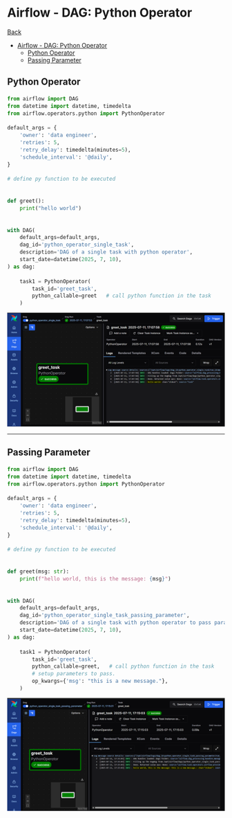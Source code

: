 # Airflow - DAG: Python Operator

[Back](../../../README.md)

- [Airflow - DAG: Python Operator](#airflow---dag-python-operator)
  - [Python Operator](#python-operator)
  - [Passing Parameter](#passing-parameter)

## Python Operator

```py
from airflow import DAG
from datetime import datetime, timedelta
from airflow.operators.python import PythonOperator

default_args = {
    'owner': 'data engineer',
    'retries': 5,
    'retry_delay': timedelta(minutes=5),
    'schedule_interval': '@daily',
}

# define py function to be executed


def greet():
    print("hello world")


with DAG(
    default_args=default_args,
    dag_id='python_operator_single_task',
    description='DAG of a single task with python operator',
    start_date=datetime(2025, 7, 10),
) as dag:

    task1 = PythonOperator(
        task_id='greet_task',
        python_callable=greet   # call python function in the task
    )

```

![python_operator_single_task](./pic/python_operator_single_task.png)

---

## Passing Parameter

```py
from airflow import DAG
from datetime import datetime, timedelta
from airflow.operators.python import PythonOperator

default_args = {
    'owner': 'data engineer',
    'retries': 5,
    'retry_delay': timedelta(minutes=5),
    'schedule_interval': '@daily',
}

# define py function to be executed


def greet(msg: str):
    print(f"hello world, this is the message: {msg}")


with DAG(
    default_args=default_args,
    dag_id='python_operator_single_task_passing_parameter',
    description='DAG of a single task with python operator to pass parameter',
    start_date=datetime(2025, 7, 10),
) as dag:

    task1 = PythonOperator(
        task_id='greet_task',
        python_callable=greet,   # call python function in the task
        # setup parameters to pass.
        op_kwargs={'msg': "this is a new message."},
    )
```

![python_operator_single_task_passing_parameter](./pic/python_operator_single_task_passing_parameter.png)
